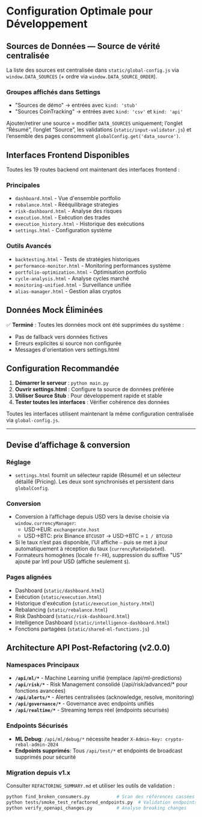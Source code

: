 # Configuration Optimale pour Développement

## Sources de Données — Source de vérité centralisée

La liste des sources est centralisée dans `static/global-config.js` via `window.DATA_SOURCES` (+ ordre via `window.DATA_SOURCE_ORDER`).

### Groupes affichés dans Settings
- "Sources de démo" → entrées avec `kind: 'stub'`
- "Sources CoinTracking" → entrées avec `kind: 'csv'` et `kind: 'api'`

Ajouter/retirer une source = modifier `DATA_SOURCES` uniquement; l’onglet “Résumé”, l’onglet “Source”, les validations (`static/input-validator.js`) et l’ensemble des pages consomment `globalConfig.get('data_source')`.

## Interfaces Frontend Disponibles

Toutes les 19 routes backend ont maintenant des interfaces frontend :

### Principales
- `dashboard.html` - Vue d'ensemble portfolio
- `rebalance.html` - Rééquilibrage strategies  
- `risk-dashboard.html` - Analyse des risques
- `execution.html` - Exécution des trades
- `execution_history.html` - Historique des exécutions
- `settings.html` - Configuration système

### Outils Avancés
- `backtesting.html` - Tests de stratégies historiques
- `performance-monitor.html` - Monitoring performances système
- `portfolio-optimization.html` - Optimisation portfolio
- `cycle-analysis.html` - Analyse cycles marché
- `monitoring-unified.html` - Surveillance unifiée
- `alias-manager.html` - Gestion alias cryptos

## Données Mock Éliminées

✅ **Terminé** : Toutes les données mock ont été supprimées du système :
- Pas de fallback vers données fictives
- Erreurs explicites si source non configurée  
- Messages d'orientation vers settings.html

## Configuration Recommandée

1. **Démarrer le serveur** : `python main.py`
2. **Ouvrir settings.html** : Configure ta source de données préférée
3. **Utiliser Source Stub** : Pour développement rapide et stable
4. **Tester toutes les interfaces** : Vérifier cohérence des données

Toutes les interfaces utilisent maintenant la même configuration centralisée via `global-config.js`.

---

## Devise d’affichage & conversion

### Réglage
- `settings.html` fournit un sélecteur rapide (Résumé) et un sélecteur détaillé (Pricing). Les deux sont synchronisés et persistent dans `globalConfig`.

### Conversion
- Conversion à l’affichage depuis USD vers la devise choisie via `window.currencyManager`:
  - USD→EUR: `exchangerate.host`
  - USD→BTC: prix Binance `BTCUSDT` → USD→BTC = `1 / BTCUSD`
- Si le taux n’est pas disponible, l’UI affiche `—` puis se met à jour automatiquement à réception du taux (`currencyRateUpdated`).
- Formateurs homogènes (locale `fr-FR`), suppression du suffixe "US" ajouté par Intl pour USD (affiche seulement `$`).

### Pages alignées
- Dashboard (`static/dashboard.html`)
- Exécution (`static/execution.html`)
- Historique d'exécution (`static/execution_history.html`)
- Rebalancing (`static/rebalance.html`)
- Risk Dashboard (`static/risk-dashboard.html`)
- Intelligence Dashboard (`static/intelligence-dashboard.html`)
- Fonctions partagées (`static/shared-ml-functions.js`)

## Architecture API Post-Refactoring (v2.0.0)

### Namespaces Principaux
- **`/api/ml/*`** - Machine Learning unifié (remplace /api/ml-predictions)
- **`/api/risk/*`** - Risk Management consolidé (/api/risk/advanced/* pour fonctions avancées)  
- **`/api/alerts/*`** - Alertes centralisées (acknowledge, resolve, monitoring)
- **`/api/governance/*`** - Governance avec endpoints unifiés
- **`/api/realtime/*`** - Streaming temps réel (endpoints sécurisés)

### Endpoints Sécurisés
- **ML Debug**: `/api/ml/debug/*` nécessite header `X-Admin-Key: crypto-rebal-admin-2024`
- **Endpoints supprimés**: Tous `/api/test/*` et endpoints de broadcast supprimés pour sécurité

### Migration depuis v1.x
Consulter `REFACTORING_SUMMARY.md` et utiliser les outils de validation :
```bash
python find_broken_consumers.py          # Scan des références cassées
python tests/smoke_test_refactored_endpoints.py  # Validation endpoints
python verify_openapi_changes.py         # Analyse breaking changes
```

